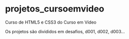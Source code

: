 # projetos_cursoemvideo
 Curso de HTML5 e CSS3 do Curso em Vídeo

 Os projetos são divididos em desafios, d001, d002, d003... 


